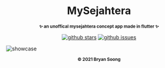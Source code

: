 <h1 align="center">MySejahtera</h1>

<p align="center">
  <b><small>✨ an unoffical mysejahtera concept app made in flutter ✨</small></b>
</p>

<p align="center">
  <a href="https://github.com/vrevolverrr/mysejahtera/stargazers"><img alt="github stars" src="https://img.shields.io/github/stars/vrevolverrr/mysejahtera"></a>
  <a href="https://github.com/vrevolverrr/mysejahtera/issues"><img alt="github issues" src="https://img.shields.io/github/issues/vrevolverrr/mysejahtera"></a>
</p>

![showcase](https://i.ibb.co/BrZdTBh/198106745-1478720739138749-8489328342898101257-n.jpg)
  
  
<p align="center">
  <sub><strong>© 2021 Bryan Soong</strong></sub>
</p>